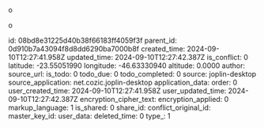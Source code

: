 o

o

id: 08bd8e31225d40b38f66183ff4059f3f
parent_id: 0d910b7a43094f8d8dd6290ba7000b8f
created_time: 2024-09-10T12:27:41.958Z
updated_time: 2024-09-10T12:27:42.387Z
is_conflict: 0
latitude: -23.55051990
longitude: -46.63330940
altitude: 0.0000
author: 
source_url: 
is_todo: 0
todo_due: 0
todo_completed: 0
source: joplin-desktop
source_application: net.cozic.joplin-desktop
application_data: 
order: 0
user_created_time: 2024-09-10T12:27:41.958Z
user_updated_time: 2024-09-10T12:27:42.387Z
encryption_cipher_text: 
encryption_applied: 0
markup_language: 1
is_shared: 0
share_id: 
conflict_original_id: 
master_key_id: 
user_data: 
deleted_time: 0
type_: 1